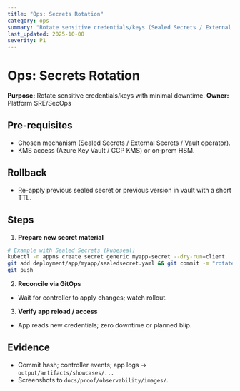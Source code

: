 ```yaml
---
title: "Ops: Secrets Rotation"
category: ops
summary: "Rotate sensitive credentials/keys (Sealed Secrets / External Secrets / Vault) with minimal downtime."
last_updated: 2025-10-08
severity: P1
---
```


# Ops: Secrets Rotation

**Purpose:** Rotate sensitive credentials/keys with minimal downtime.
**Owner:** Platform SRE/SecOps

## Pre‑requisites
- Chosen mechanism (Sealed Secrets / External Secrets / Vault operator).
- KMS access (Azure Key Vault / GCP KMS) or on‑prem HSM.

## Rollback
- Re-apply previous sealed secret or previous version in vault with a short TTL.

## Steps

1) **Prepare new secret material**
```bash
# Example with Sealed Secrets (kubeseal)
kubectl -n appns create secret generic myapp-secret --dry-run=client   --from-literal=API_KEY='<new>' -o yaml |   kubeseal --format yaml > deployment/app/myapp/sealedsecret.yaml
git add deployment/app/myapp/sealedsecret.yaml && git commit -m "rotate: myapp API key"
git push
```

2) **Reconcile via GitOps**
- Wait for controller to apply changes; watch rollout.

3) **Verify app reload / access**
- App reads new credentials; zero downtime or planned blip.

## Evidence
- Commit hash; controller events; app logs → `output/artifacts/showcases/...`
- Screenshots to `docs/proof/observability/images/`.
